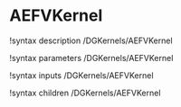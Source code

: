 # AEFVKernel

!syntax description /DGKernels/AEFVKernel

!syntax parameters /DGKernels/AEFVKernel

!syntax inputs /DGKernels/AEFVKernel

!syntax children /DGKernels/AEFVKernel

